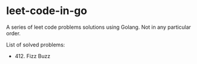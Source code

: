 # leet-code-in-go
A series of leet code problems solutions using Golang. Not in any particular order.

List of solved problems:

- 412\. Fizz Buzz
